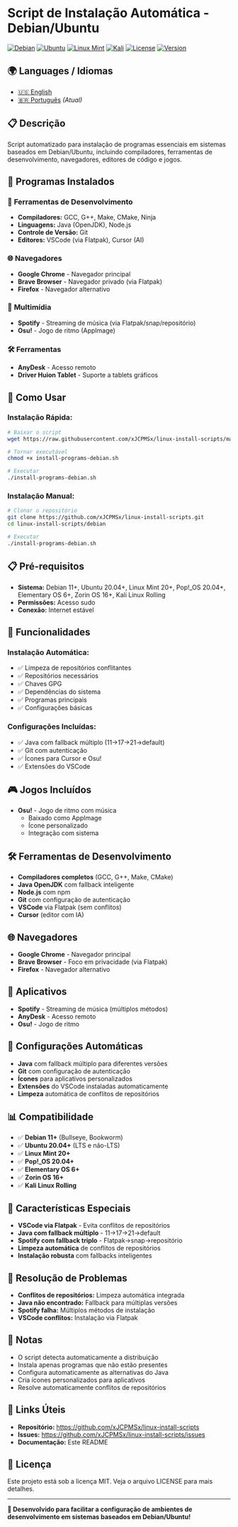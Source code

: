 # Script de Instalação Automática - Debian/Ubuntu

[![Debian](https://img.shields.io/badge/Debian-Supported-red.svg)](https://www.debian.org/)
[![Ubuntu](https://img.shields.io/badge/Ubuntu-Supported-orange.svg)](https://ubuntu.com/)
[![Linux Mint](https://img.shields.io/badge/Linux%20Mint-Supported-green.svg)](https://linuxmint.com/)
[![Kali](https://img.shields.io/badge/Kali-Supported-purple.svg)](https://www.kali.org/)
[![License](https://img.shields.io/badge/License-MIT-yellow.svg)](LICENSE)
[![Version](https://img.shields.io/badge/Version-1.0--beta-orange.svg)](https://github.com/xJCPMSx/linux-install-scripts)

## 🌍 Languages / Idiomas

- [🇺🇸 English](README-EN.md)
- [🇧🇷 Português](README.md) *(Atual)*

## 📋 Descrição
Script automatizado para instalação de programas essenciais em sistemas baseados em Debian/Ubuntu, incluindo compiladores, ferramentas de desenvolvimento, navegadores, editores de código e jogos.

## 🎯 Programas Instalados

### 🔧 **Ferramentas de Desenvolvimento**
- **Compiladores:** GCC, G++, Make, CMake, Ninja
- **Linguagens:** Java (OpenJDK), Node.js
- **Controle de Versão:** Git
- **Editores:** VSCode (via Flatpak), Cursor (AI)

### 🌐 **Navegadores**
- **Google Chrome** - Navegador principal
- **Brave Browser** - Navegador privado (via Flatpak)
- **Firefox** - Navegador alternativo

### 🎵 **Multimídia**
- **Spotify** - Streaming de música (via Flatpak/snap/repositório)
- **Osu!** - Jogo de ritmo (AppImage)

### 🛠️ **Ferramentas**
- **AnyDesk** - Acesso remoto
- **Driver Huion Tablet** - Suporte a tablets gráficos

## 🚀 Como Usar

### **Instalação Rápida:**
```bash
# Baixar o script
wget https://raw.githubusercontent.com/xJCPMSx/linux-install-scripts/main/debian/install-programs-debian.sh

# Tornar executável
chmod +x install-programs-debian.sh

# Executar
./install-programs-debian.sh
```

### **Instalação Manual:**
```bash
# Clonar o repositório
git clone https://github.com/xJCPMSx/linux-install-scripts.git
cd linux-install-scripts/debian

# Executar
./install-programs-debian.sh
```

## 📋 Pré-requisitos
- **Sistema:** Debian 11+, Ubuntu 20.04+, Linux Mint 20+, Pop!_OS 20.04+, Elementary OS 6+, Zorin OS 16+, Kali Linux Rolling
- **Permissões:** Acesso sudo
- **Conexão:** Internet estável

## 🔧 Funcionalidades

### **Instalação Automática:**
- ✅ Limpeza de repositórios conflitantes
- ✅ Repositórios necessários
- ✅ Chaves GPG
- ✅ Dependências do sistema
- ✅ Programas principais
- ✅ Configurações básicas

### **Configurações Incluídas:**
- ✅ Java com fallback múltiplo (11→17→21→default)
- ✅ Git com autenticação
- ✅ Ícones para Cursor e Osu!
- ✅ Extensões do VSCode

## 🎮 Jogos Incluídos
- **Osu!** - Jogo de ritmo com música
  - Baixado como AppImage
  - Ícone personalizado
  - Integração com sistema

## 🛠️ Ferramentas de Desenvolvimento
- **Compiladores completos** (GCC, G++, Make, CMake)
- **Java OpenJDK** com fallback inteligente
- **Node.js** com npm
- **Git** com configuração de autenticação
- **VSCode** via Flatpak (sem conflitos)
- **Cursor** (editor com IA)

## 🌐 Navegadores
- **Google Chrome** - Navegador principal
- **Brave Browser** - Foco em privacidade (via Flatpak)
- **Firefox** - Navegador alternativo

## 📱 Aplicativos
- **Spotify** - Streaming de música (múltiplos métodos)
- **AnyDesk** - Acesso remoto
- **Osu!** - Jogo de ritmo

## 🔧 Configurações Automáticas
- **Java** com fallback múltiplo para diferentes versões
- **Git** com configuração de autenticação
- **Ícones** para aplicativos personalizados
- **Extensões** do VSCode instaladas automaticamente
- **Limpeza** automática de conflitos de repositórios

## 📊 Compatibilidade
- ✅ **Debian 11+** (Bullseye, Bookworm)
- ✅ **Ubuntu 20.04+** (LTS e não-LTS)
- ✅ **Linux Mint 20+**
- ✅ **Pop!_OS 20.04+**
- ✅ **Elementary OS 6+**
- ✅ **Zorin OS 16+**
- ✅ **Kali Linux Rolling**

## 🎯 Características Especiais
- **VSCode via Flatpak** - Evita conflitos de repositórios
- **Java com fallback múltiplo** - 11→17→21→default
- **Spotify com fallback triplo** - Flatpak→snap→repositório
- **Limpeza automática** de conflitos de repositórios
- **Instalação robusta** com fallbacks inteligentes

## 🔧 Resolução de Problemas
- **Conflitos de repositórios:** Limpeza automática integrada
- **Java não encontrado:** Fallback para múltiplas versões
- **Spotify falha:** Múltiplos métodos de instalação
- **VSCode conflitos:** Instalação via Flatpak

## 📝 Notas
- O script detecta automaticamente a distribuição
- Instala apenas programas que não estão presentes
- Configura automaticamente as alternativas do Java
- Cria ícones personalizados para aplicativos
- Resolve automaticamente conflitos de repositórios

## 🔗 Links Úteis
- **Repositório:** https://github.com/xJCPMSx/linux-install-scripts
- **Issues:** https://github.com/xJCPMSx/linux-install-scripts/issues
- **Documentação:** Este README

## 📄 Licença
Este projeto está sob a licença MIT. Veja o arquivo LICENSE para mais detalhes.

---
**🎉 Desenvolvido para facilitar a configuração de ambientes de desenvolvimento em sistemas baseados em Debian/Ubuntu!**
